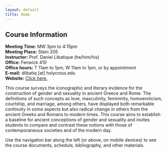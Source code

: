 ```yaml
---
layout: default
title: Home
---
```


## Course Information
**Meeting Time:** MW 3pm to 4:15pm  
**Meeting Place:** Stein 205  
**Instructor:** Prof. Daniel Libatique (he/him/his)  
**Office:** Fenwick 410  
**Office hours:** T 11am to 1pm, W 11am to 1pm, or by appointment  
**E-mail:** dlibatiq [at] holycross.edu  
**Website:** [Click here.](https://dlibatique.github.io)

This course surveys the iconographic and literary evidence for the construction of gender and sexuality in ancient Greece and Rome. The definitions of such concepts as love, masculinity, femininity, homoeroticism, courtship, and marriage, among others, have displayed both remarkable continuity in some aspects but also radical change in others from the ancient Greeks and Romans to modern times. This course aims to establish a baseline for ancient conceptions of gender and sexuality and invites students to compare and contrast these notions with those of contemporaneous societies and of the modern day.

Use the navigation bar along the left (or above, on mobile devices) to see the course documents, schedule, bibliography, and other materials.
